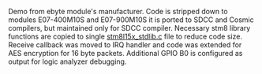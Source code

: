 Demo from ebyte module's manufacturer. Code is stripped down to modules E07-400M10S and E07-900M10S
it is ported to SDCC and Cosmic compilers, but maintained only for SDCC compiler. Necessary stm8 library functions
are copied to single [stm8l15x_stdlib.c](E15-EVB02_E07-400M10S%2F0_Project%2FSDCC%2Fstm8l15x_stdlib.c) file 
to reduce code size. Receive callback was moved to IRQ handler and code was extended for AES encryption for 16 byte
packets. Additional GPIO B0 is configured as output for logic analyzer debugging.
 
